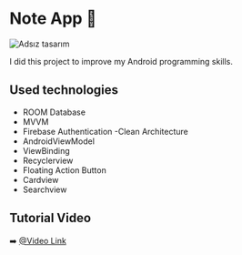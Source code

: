 # Note App 📱

![Adsız tasarım](https://user-images.githubusercontent.com/73459365/232911885-a4d3088f-df86-48a9-a5cc-5e0ed77def86.jpg)



  I did this project to improve my Android programming skills.


## Used technologies


- ROOM Database
- MVVM
- Firebase Authentication
-Clean Architecture
- AndroidViewModel
- ViewBinding
- Recyclerview
- Floating Action Button 
- Cardview
- Searchview



## Tutorial Video

➡️ [@Video Link](https://www.youtube.com/watch?v=8_u4EOYShgo&t=6121s&ab_channel=Foxandroid)


  
